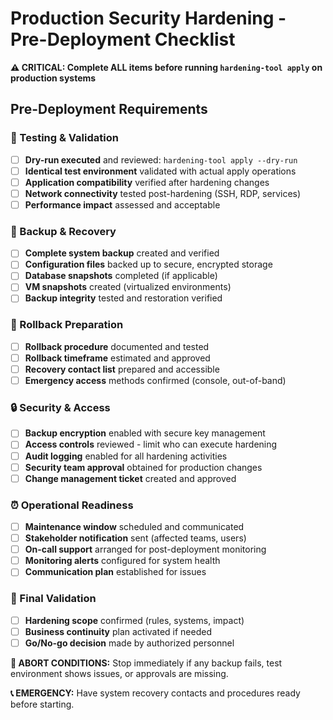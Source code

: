 # Production Security Hardening - Pre-Deployment Checklist

**⚠️ CRITICAL: Complete ALL items before running `hardening-tool apply` on production systems**

## Pre-Deployment Requirements

### 🧪 Testing & Validation
- [ ] **Dry-run executed** and reviewed: `hardening-tool apply --dry-run`
- [ ] **Identical test environment** validated with actual apply operations
- [ ] **Application compatibility** verified after hardening changes
- [ ] **Network connectivity** tested post-hardening (SSH, RDP, services)
- [ ] **Performance impact** assessed and acceptable

### 💾 Backup & Recovery
- [ ] **Complete system backup** created and verified
- [ ] **Configuration files** backed up to secure, encrypted storage
- [ ] **Database snapshots** completed (if applicable)
- [ ] **VM snapshots** created (virtualized environments)
- [ ] **Backup integrity** tested and restoration verified

### 🔄 Rollback Preparation
- [ ] **Rollback procedure** documented and tested
- [ ] **Rollback timeframe** estimated and approved
- [ ] **Recovery contact list** prepared and accessible
- [ ] **Emergency access** methods confirmed (console, out-of-band)

### 🔒 Security & Access
- [ ] **Backup encryption** enabled with secure key management
- [ ] **Access controls** reviewed - limit who can execute hardening
- [ ] **Audit logging** enabled for all hardening activities
- [ ] **Security team approval** obtained for production changes
- [ ] **Change management ticket** created and approved

### ⏰ Operational Readiness
- [ ] **Maintenance window** scheduled and communicated
- [ ] **Stakeholder notification** sent (affected teams, users)
- [ ] **On-call support** arranged for post-deployment monitoring
- [ ] **Monitoring alerts** configured for system health
- [ ] **Communication plan** established for issues

### 🎯 Final Validation
- [ ] **Hardening scope** confirmed (rules, systems, impact)
- [ ] **Business continuity** plan activated if needed
- [ ] **Go/No-go decision** made by authorized personnel

**🚨 ABORT CONDITIONS:** Stop immediately if any backup fails, test environment shows issues, or approvals are missing.

**📞 EMERGENCY:** Have system recovery contacts and procedures ready before starting.
